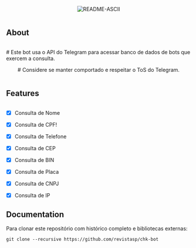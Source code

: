 <p>
<p align="center" ><img src="https://github.com/revistasp/chk-bot/assets/125148176/6c52837f-4163-42fc-ae09-a8bfce95cba3" alt="README-ASCII" border="0">
    </p>
</p>

<h2 style="display: inline-block; margin-right: 10px;">About</h2>

<p align="left">
    # Este bot usa o API do Telegram para acessar banco de dados de bots que exercem a consulta.
  </p>
</p> 


<p align="center">
    # Considere se manter comportado e respeitar o ToS do Telegram.
  </p>
  
<h2 style="display: inline-block; margin-right: 10px;">Features</h2>

- [x] Consulta de Nome
- [x] Consulta de CPF!

- [x] Consulta de Telefone
- [x] Consulta de CEP
- [x] Consulta de BIN
- [x] Consulta de Placa
- [x] Consulta de CNPJ
- [x] Consulta de IP


Documentation
-------

Para clonar este repositório com histórico completo e bibliotecas externas:

    git clone --recursive https://github.com/revistasp/chk-bot




